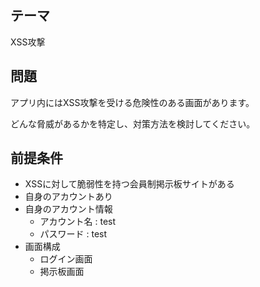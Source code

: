 ## テーマ
 XSS攻撃

## 問題

アプリ内にはXSS攻撃を受ける危険性のある画面があります。

どんな脅威があるかを特定し、対策方法を検討してください。

## 前提条件
- XSSに対して脆弱性を持つ会員制掲示板サイトがある
- 自身のアカウントあり
- 自身のアカウント情報
    - アカウント名 : test
    - パスワード : test
- 画面構成
    - ログイン画面
    - 掲示板画面
